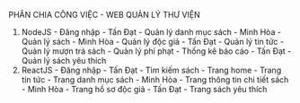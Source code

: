   PHÂN CHIA CÔNG VIỆC - WEB QUẢN LÝ THƯ VIỆN

  1. NodeJS
    - Đăng nhập - Tấn Đạt
    - Quản lý danh mục sách - Minh Hòa
    - Quản lý sách - Minh Hòa
    - Quản lý độc giả - Tấn Đạt
    - Quản lý tin tức 
    - Quản lý mượn trả sách
    - Quản lý phí phạt
    - Thống kê báo cáo - Tấn Đạt
    - Quản lý sách yêu thích
  2. ReactJS
    - Đăng nhập - Tấn Đạt
    - Tìm kiếm sách
    - Trang home
    - Trang tin tức
    - Trang danh mục sách - Minh Hòa
    - Trang thông tin chi tiết sách - Minh Hòa
    - Trang hồ sơ độc giả - Tấn Đạt
    - Trang sách yêu thích